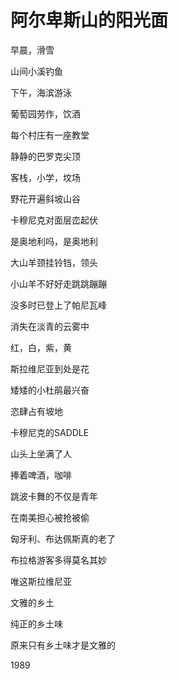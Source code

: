    

# 阿尔卑斯山的阳光面

早晨，滑雪

山间小溪钓鱼

下午，海滨游泳

葡萄园劳作，饮酒

每个村庄有一座教堂

静静的巴罗克尖顶

客栈，小学，坟场

野花开遍斜坡山谷

卡穆尼克对面层峦起伏

是奥地利吗，是奥地利

大山羊颈挂铃铛，领头

小山羊不好好走跳跳蹦蹦

没多时已登上了帕尼瓦峰

消失在淡青的云雾中

红，白，紫，黄

斯拉维尼亚到处是花

矮矮的小杜鹃最兴奋

恣肆占有坡地

卡穆尼克的SADDLE

山头上坐满了人

捧着啤酒，咖啡

跳波卡舞的不仅是青年

在南美担心被抢被偷

匈牙利、布达佩斯真的老了

布拉格游客多得莫名其妙

唯这斯拉维尼亚

文雅的乡土

纯正的乡土味

原来只有乡土味才是文雅的

1989